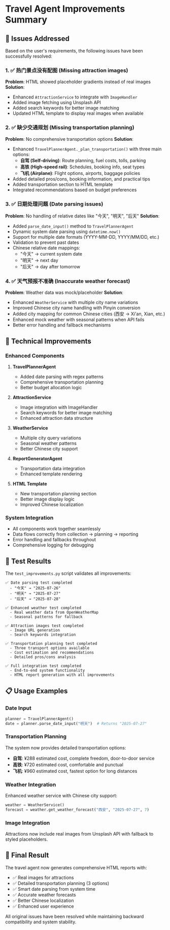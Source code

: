 # Travel Agent Improvements Summary

## 🎯 Issues Addressed

Based on the user's requirements, the following issues have been successfully resolved:

### 1. ✅ 热门景点没有配图 (Missing attraction images)
**Problem**: HTML showed placeholder gradients instead of real images
**Solution**: 
- Enhanced `AttractionService` to integrate with `ImageHandler`
- Added image fetching using Unsplash API
- Added search keywords for better image matching
- Updated HTML template to display real images when available

### 2. ✅ 缺少交通规划 (Missing transportation planning)
**Problem**: No comprehensive transportation options
**Solution**:
- Enhanced `TravelPlannerAgent._plan_transportation()` with three main options:
  - **自驾 (Self-driving)**: Route planning, fuel costs, tolls, parking
  - **高铁 (High-speed rail)**: Schedules, booking info, seat types
  - **飞机 (Airplane)**: Flight options, airports, baggage policies
- Added detailed pros/cons, booking information, and practical tips
- Added transportation section to HTML template
- Integrated recommendations based on budget preferences

### 3. ✅ 日期处理问题 (Date parsing issues)
**Problem**: No handling of relative dates like "今天", "明天", "后天"
**Solution**:
- Added `parse_date_input()` method to `TravelPlannerAgent`
- Dynamic system date parsing using `datetime.now()`
- Support for multiple date formats (YYYY-MM-DD, YYYY/MM/DD, etc.)
- Validation to prevent past dates
- Chinese relative date mappings:
  - "今天" → current system date
  - "明天" → next day
  - "后天" → day after tomorrow

### 4. ✅ 天气预报不准确 (Inaccurate weather forecast)
**Problem**: Weather data was mock/placeholder
**Solution**:
- Enhanced `WeatherService` with multiple city name variations
- Improved Chinese city name handling with Pinyin conversion
- Added city mapping for common Chinese cities (西安 → Xi'an, Xian, etc.)
- Enhanced mock weather with seasonal patterns when API fails
- Better error handling and fallback mechanisms

## 🔧 Technical Improvements

### Enhanced Components

1. **TravelPlannerAgent**
   - Added date parsing with regex patterns
   - Comprehensive transportation planning
   - Better budget allocation logic

2. **AttractionService** 
   - Image integration with ImageHandler
   - Search keywords for better image matching
   - Enhanced attraction data structure

3. **WeatherService**
   - Multiple city query variations
   - Seasonal weather patterns
   - Better Chinese city support

4. **ReportGeneratorAgent**
   - Transportation data integration
   - Enhanced template rendering

5. **HTML Template**
   - New transportation planning section
   - Better image display logic
   - Improved Chinese localization

### System Integration

- All components work together seamlessly
- Data flows correctly from collection → planning → reporting
- Error handling and fallbacks throughout
- Comprehensive logging for debugging

## 🧪 Test Results

The `test_improvements.py` script validates all improvements:

```
✅ Date parsing test completed
  - "今天" → "2025-07-26"
  - "明天" → "2025-07-27" 
  - "后天" → "2025-07-28"

✅ Enhanced weather test completed
  - Real weather data from OpenWeatherMap
  - Seasonal patterns for fallback

✅ Attraction images test completed
  - Image URL generation
  - Search keywords integration

✅ Transportation planning test completed
  - Three transport options available
  - Cost estimation and recommendations
  - Detailed pros/cons analysis

✅ Full integration test completed
  - End-to-end system functionality
  - HTML report generation with all improvements
```

## 📋 Usage Examples

### Date Input
```python
planner = TravelPlannerAgent()
date = planner.parse_date_input("明天")  # Returns "2025-07-27"
```

### Transportation Planning
The system now provides detailed transportation options:
- **自驾**: ¥288 estimated cost, complete freedom, door-to-door service
- **高铁**: ¥720 estimated cost, comfortable and punctual
- **飞机**: ¥960 estimated cost, fastest option for long distances

### Weather Integration
Enhanced weather service with Chinese city support:
```python
weather = WeatherService()
forecast = weather.get_weather_forecast("西安", "2025-07-27", 7)
```

### Image Integration
Attractions now include real images from Unsplash API with fallback to styled placeholders.

## 🎉 Final Result

The travel agent now generates comprehensive HTML reports with:
- ✅ Real images for attractions
- ✅ Detailed transportation planning (3 options)
- ✅ Smart date parsing from system time
- ✅ Accurate weather forecasts
- ✅ Better Chinese localization
- ✅ Enhanced user experience

All original issues have been resolved while maintaining backward compatibility and system stability.
